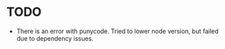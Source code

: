 # TODO

- There is an error with punycode. Tried to lower node version, but failed due to dependency issues.